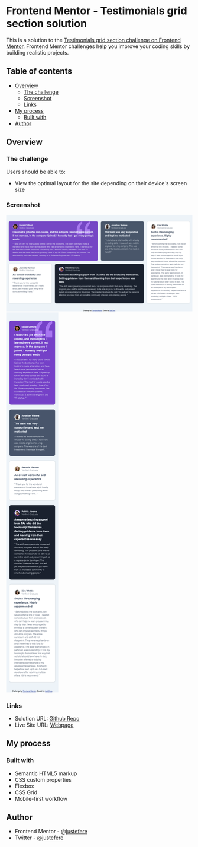 # Frontend Mentor - Testimonials grid section solution

This is a solution to the [Testimonials grid section challenge on Frontend Mentor](https://www.frontendmentor.io/challenges/testimonials-grid-section-Nnw6J7Un7). Frontend Mentor challenges help you improve your coding skills by building realistic projects. 

## Table of contents

- [Overview](#overview)
  - [The challenge](#the-challenge)
  - [Screenshot](#screenshot)
  - [Links](#links)
- [My process](#my-process)
  - [Built with](#built-with)
- [Author](#author)




## Overview

### The challenge

Users should be able to:

- View the optimal layout for the site depending on their device's screen size

### Screenshot

![](./desktop.png)
![](./mobile.png)


### Links

- Solution URL: [Github Repo](https://github.com/justEfere/frontend-mentor/tree/main/Testimonial-Grid-Section)
- Live Site URL: [Webpage](https://justefere.github.io/frontend-mentor/Testimonial-Grid-Section)

## My process

### Built with

- Semantic HTML5 markup
- CSS custom properties
- Flexbox
- CSS Grid
- Mobile-first workflow


## Author

- Frontend Mentor - [@justefere](https://www.frontendmentor.io/profile/justefere)
- Twitter - [@justefere](https://www.twitter.com/justefere)


